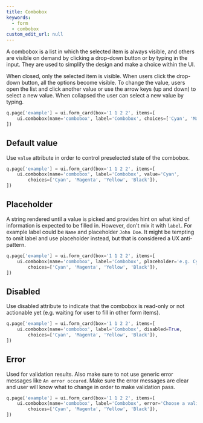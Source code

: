 ```yaml
---
title: Combobox 
keywords:
  - form
  - combobox
custom_edit_url: null
---
```


 A combobox is a list in which the selected item is always visible, and others are visible on
 demand by clicking a drop-down button or by typing in the input. They are used to simplify the
 design and make a choice within the UI.

 When closed, only the selected item is visible. When users click the drop-down button, all the
 options become visible. To change the value, users open the list and click another value or use
 the arrow keys (up and down) to select a new value. When collapsed the user can select a new
 value by typing.

```py
q.page['example'] = ui.form_card(box='1 1 2 2', items=[
    ui.combobox(name='combobox', label='Combobox', choices=['Cyan', 'Magenta', 'Yellow', 'Black']),
])
```

## Default value

Use `value` attribute in order to control preselected state of the combobox.

```py
q.page['example'] = ui.form_card(box='1 1 2 2', items=[
    ui.combobox(name='combobox', label='Combobox', value='Cyan',
        choices=['Cyan', 'Magenta', 'Yellow', 'Black']),
])
```

## Placeholder

A string rendered until a value is picked and provides hint on what kind of information is expected
to be filled in. However, don't mix it with `label`. For example label could be `Name` and
placeholder `John Doe`. It might be tempting to omit label and use placeholder instead, but that
is considered a UX anti-pattern.

```py
q.page['example'] = ui.form_card(box='1 1 2 2', items=[
    ui.combobox(name='combobox', label='Combobox', placeholder='e.g. Cyan',
        choices=['Cyan', 'Magenta', 'Yellow', 'Black']),
])
```

## Disabled

Use disabled attribute to indicate that the combobox is read-only or not actionable yet (e.g.
waiting for user to fill in other form items).

```py
q.page['example'] = ui.form_card(box='1 1 2 2', items=[
    ui.combobox(name='combobox', label='Combobox', disabled=True,
        choices=['Cyan', 'Magenta', 'Yellow', 'Black']),
])
```

## Error

Used for validation results. Also make sure to not use generic error messages like `An error occured`.
Make sure the error messages are clear and user will know what to change in order to make validation
pass.

```py
q.page['example'] = ui.form_card(box='1 1 2 2', items=[
    ui.combobox(name='combobox', label='Combobox', error='Choose a valid color',
        choices=['Cyan', 'Magenta', 'Yellow', 'Black']),
])
```
